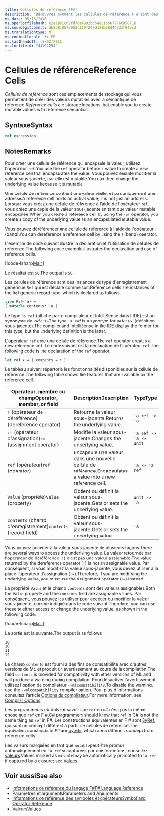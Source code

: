 ```yaml
---
title: Cellules de référence (F#)
description: 'Découvrez comment les cellules de référence F # sont des emplacements de stockage qui vous permettent de créer des valeurs mutables avec la sémantique de référence.'
ms.date: 05/16/2016
ms.openlocfilehash: e2e1a91c62fd76e4992bc5ae11bb672766850718
ms.sourcegitcommit: db8b83057d052c1f9f249d128b08d4423af0f7c2
ms.translationtype: MT
ms.contentlocale: fr-FR
ms.lasthandoff: 11/02/2018
ms.locfileid: "44192254"
---
```

# <a name="reference-cells"></a><span data-ttu-id="42436-103">Cellules de référence</span><span class="sxs-lookup"><span data-stu-id="42436-103">Reference Cells</span></span>

<span data-ttu-id="42436-104">*Cellules de référence* sont des emplacements de stockage qui vous permettent de créer des valeurs mutables avec la sémantique de référence.</span><span class="sxs-lookup"><span data-stu-id="42436-104">*Reference cells* are storage locations that enable you to create mutable values with reference semantics.</span></span>

## <a name="syntax"></a><span data-ttu-id="42436-105">Syntaxe</span><span class="sxs-lookup"><span data-stu-id="42436-105">Syntax</span></span>

```fsharp
ref expression
```

## <a name="remarks"></a><span data-ttu-id="42436-106">Notes</span><span class="sxs-lookup"><span data-stu-id="42436-106">Remarks</span></span>

<span data-ttu-id="42436-107">Pour créer une cellule de référence qui encapsule la valeur, utilisez l'opérateur `ref`.</span><span class="sxs-lookup"><span data-stu-id="42436-107">You use the `ref` operator before a value to create a new reference cell that encapsulates the value.</span></span> <span data-ttu-id="42436-108">Vous pouvez ensuite modifier la valeur sous-jacente, car elle est mutable.</span><span class="sxs-lookup"><span data-stu-id="42436-108">You can then change the underlying value because it is mutable.</span></span>

<span data-ttu-id="42436-109">Une cellule de référence contient une valeur réelle, et pas uniquement une adresse.</span><span class="sxs-lookup"><span data-stu-id="42436-109">A reference cell holds an actual value; it is not just an address.</span></span> <span data-ttu-id="42436-110">Lorsque vous créez une cellule de référence à l'aide de l'opérateur `ref`, vous créez une copie de la valeur sous-jacente en tant que valeur mutable encapsulée.</span><span class="sxs-lookup"><span data-stu-id="42436-110">When you create a reference cell by using the `ref` operator, you create a copy of the underlying value as an encapsulated mutable value.</span></span>

<span data-ttu-id="42436-111">Vous pouvez déréférencer une cellule de référence à l'aide de l'opérateur `!` (bang).</span><span class="sxs-lookup"><span data-stu-id="42436-111">You can dereference a reference cell by using the `!` (bang) operator.</span></span>

<span data-ttu-id="42436-112">L'exemple de code suivant illustre la déclaration et l'utilisation de cellules de référence.</span><span class="sxs-lookup"><span data-stu-id="42436-112">The following code example illustrates the declaration and use of reference cells.</span></span>

[!code-fsharp[Main](../../../samples/snippets/fsharp/lang-ref-1/snippet2201.fs)]

<span data-ttu-id="42436-113">Le résultat est `50`.</span><span class="sxs-lookup"><span data-stu-id="42436-113">The output is `50`.</span></span>

<span data-ttu-id="42436-114">Les cellules de référence sont des instances du type d'enregistrement générique `Ref` qui est déclaré comme suit.</span><span class="sxs-lookup"><span data-stu-id="42436-114">Reference cells are instances of the `Ref` generic record type, which is declared as follows.</span></span>

```fsharp
type Ref<'a> =
{ mutable contents: 'a }
```

<span data-ttu-id="42436-115">Le type `'a ref` (affiché par le compilateur et IntelliSense dans l'IDE) est un synonyme de `Ref<'a>`</span><span class="sxs-lookup"><span data-stu-id="42436-115">The type `'a ref` is a synonym for `Ref<'a>`.</span></span> <span data-ttu-id="42436-116">(définition sous-jacente).</span><span class="sxs-lookup"><span data-stu-id="42436-116">The compiler and IntelliSense in the IDE display the former for this type, but the underlying definition is the latter.</span></span>

<span data-ttu-id="42436-117">L'opérateur `ref` crée une cellule de référence.</span><span class="sxs-lookup"><span data-stu-id="42436-117">The `ref` operator creates a new reference cell.</span></span> <span data-ttu-id="42436-118">Le code suivant est la déclaration de l'opérateur `ref`.</span><span class="sxs-lookup"><span data-stu-id="42436-118">The following code is the declaration of the `ref` operator.</span></span>

```fsharp
let ref x = { contents = x }
```

<span data-ttu-id="42436-119">Le tableau suivant répertorie les fonctionnalités disponibles sur la cellule de référence.</span><span class="sxs-lookup"><span data-stu-id="42436-119">The following table shows the features that are available on the reference cell.</span></span>

|<span data-ttu-id="42436-120">Opérateur, membre ou champ</span><span class="sxs-lookup"><span data-stu-id="42436-120">Operator, member, or field</span></span>|<span data-ttu-id="42436-121">Description</span><span class="sxs-lookup"><span data-stu-id="42436-121">Description</span></span>|<span data-ttu-id="42436-122">Type</span><span class="sxs-lookup"><span data-stu-id="42436-122">Type</span></span>|<span data-ttu-id="42436-123">Définition</span><span class="sxs-lookup"><span data-stu-id="42436-123">Definition</span></span>|
|--------------------------|-----------|----|----------|
|<span data-ttu-id="42436-124">`!` (opérateur de déréférence)</span><span class="sxs-lookup"><span data-stu-id="42436-124">`!` (dereference operator)</span></span>|<span data-ttu-id="42436-125">Retourne la valeur sous-jacente.</span><span class="sxs-lookup"><span data-stu-id="42436-125">Returns the underlying value.</span></span>|`'a ref -> 'a`|`let (!) r = r.contents`|
|<span data-ttu-id="42436-126">`:=` (opérateur d'assignation)</span><span class="sxs-lookup"><span data-stu-id="42436-126">`:=` (assignment operator)</span></span>|<span data-ttu-id="42436-127">Modifie la valeur sous-jacente.</span><span class="sxs-lookup"><span data-stu-id="42436-127">Changes the underlying value.</span></span>|`'a ref -> 'a -> unit`|`let (:=) r x = r.contents <- x`|
|<span data-ttu-id="42436-128">`ref` (opérateur)</span><span class="sxs-lookup"><span data-stu-id="42436-128">`ref` (operator)</span></span>|<span data-ttu-id="42436-129">Encapsule une valeur dans une nouvelle cellule de référence.</span><span class="sxs-lookup"><span data-stu-id="42436-129">Encapsulates a value into a new reference cell.</span></span>|`'a -> 'a ref`|`let ref x = { contents = x }`|
|<span data-ttu-id="42436-130">`Value` (propriété)</span><span class="sxs-lookup"><span data-stu-id="42436-130">`Value` (property)</span></span>|<span data-ttu-id="42436-131">Obtient ou définit la valeur sous-jacente.</span><span class="sxs-lookup"><span data-stu-id="42436-131">Gets or sets the underlying value.</span></span>|`unit -> 'a`|`member x.Value = x.contents`|
|<span data-ttu-id="42436-132">`contents` (champ d'enregistrement)</span><span class="sxs-lookup"><span data-stu-id="42436-132">`contents` (record field)</span></span>|<span data-ttu-id="42436-133">Obtient ou définit la valeur sous-jacente.</span><span class="sxs-lookup"><span data-stu-id="42436-133">Gets or sets the underlying value.</span></span>|`'a`|`let ref x = { contents = x }`|
<span data-ttu-id="42436-134">Vous pouvez accéder à la valeur sous-jacente de plusieurs façons.</span><span class="sxs-lookup"><span data-stu-id="42436-134">There are several ways to access the underlying value.</span></span> <span data-ttu-id="42436-135">La valeur retournée par l'opérateur de déréférence (`!`) n'est pas une valeur assignable.</span><span class="sxs-lookup"><span data-stu-id="42436-135">The value returned by the dereference operator (`!`) is not an assignable value.</span></span> <span data-ttu-id="42436-136">Par conséquent, si vous modifiez la valeur sous-jacente, vous devez utiliser à la place l'opérateur d'assignation (`:=`).</span><span class="sxs-lookup"><span data-stu-id="42436-136">Therefore, if you are modifying the underlying value, you must use the assignment operator (`:=`) instead.</span></span>

<span data-ttu-id="42436-137">La propriété `Value` et le champ `contents` sont des valeurs assignables.</span><span class="sxs-lookup"><span data-stu-id="42436-137">Both the `Value` property and the `contents` field are assignable values.</span></span> <span data-ttu-id="42436-138">Par conséquent, vous pouvez les utiliser pour accéder ou modifier la valeur sous-jacente, comme indiqué dans le code suivant.</span><span class="sxs-lookup"><span data-stu-id="42436-138">Therefore, you can use these to either access or change the underlying value, as shown in the following code.</span></span>

[!code-fsharp[Main](../../../samples/snippets/fsharp/lang-ref-1/snippet2203.fs)]

<span data-ttu-id="42436-139">La sortie est la suivante.</span><span class="sxs-lookup"><span data-stu-id="42436-139">The output is as follows.</span></span>

```
10
10
11
12
```

<span data-ttu-id="42436-140">Le champ `contents` est fourni à des fins de compatibilité avec d'autres versions de ML et produit un avertissement au cours de la compilation.</span><span class="sxs-lookup"><span data-stu-id="42436-140">The field `contents` is provided for compatibility with other versions of ML and will produce a warning during compilation.</span></span> <span data-ttu-id="42436-141">Pour désactiver l'avertissement, utilisez l'option de compilateur `--mlcompatibility`.</span><span class="sxs-lookup"><span data-stu-id="42436-141">To disable the warning, use the `--mlcompatibility` compiler option.</span></span> <span data-ttu-id="42436-142">Pour plus d’informations, consultez l’article [Options du compilateur](compiler-options.md).</span><span class="sxs-lookup"><span data-stu-id="42436-142">For more information, see [Compiler Options](compiler-options.md).</span></span>

<span data-ttu-id="42436-143">Les programmeurs c# doivent savoir que `ref` en c# n’est pas la même chose que `ref` en F #.</span><span class="sxs-lookup"><span data-stu-id="42436-143">C# programmers should know that `ref` in C# is not the same thing as `ref` in F#.</span></span> <span data-ttu-id="42436-144">Les constructions équivalentes en F # sont [ByRef](byrefs.md), qui sont un concept différent à partir de cellules de référence.</span><span class="sxs-lookup"><span data-stu-id="42436-144">The equivalent constructs in F# are [byrefs](byrefs.md), which are a different concept from reference cells.</span></span>

<span data-ttu-id="42436-145">Les valeurs marquées en tant que `mutable`peut être promue automatiquement en `'a ref` si capturées par une fermeture ; consultez [valeurs](values/index.md).</span><span class="sxs-lookup"><span data-stu-id="42436-145">Values marked as `mutable`may be automatically promoted to `'a ref` if captured by a closure; see [Values](values/index.md).</span></span>

## <a name="see-also"></a><span data-ttu-id="42436-146">Voir aussi</span><span class="sxs-lookup"><span data-stu-id="42436-146">See also</span></span>

- [<span data-ttu-id="42436-147">Informations de référence du langage F#</span><span class="sxs-lookup"><span data-stu-id="42436-147">F# Language Reference</span></span>](index.md)
- [<span data-ttu-id="42436-148">Paramètres et arguments</span><span class="sxs-lookup"><span data-stu-id="42436-148">Parameters and Arguments</span></span>](parameters-and-arguments.md)
- [<span data-ttu-id="42436-149">Informations de référence des symboles et opérateurs</span><span class="sxs-lookup"><span data-stu-id="42436-149">Symbol and Operator Reference</span></span>](symbol-and-operator-reference/index.md)
- [<span data-ttu-id="42436-150">Valeurs</span><span class="sxs-lookup"><span data-stu-id="42436-150">Values</span></span>](values/index.md)
